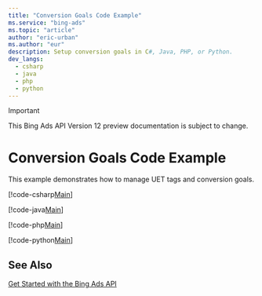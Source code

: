 ```yaml
---
title: "Conversion Goals Code Example"
ms.service: "bing-ads"
ms.topic: "article"
author: "eric-urban"
ms.author: "eur"
description: Setup conversion goals in C#, Java, PHP, or Python.
dev_langs:
  - csharp
  - java
  - php
  - python
---
```

> [!IMPORTANT]
> This Bing Ads API Version 12 preview documentation is subject to change.
# Conversion Goals Code Example
This example demonstrates how to manage UET tags and conversion goals.

[!code-csharp[Main](../../../BingAds-dotNet-SDK/examples/BingAdsExamples/BingAdsExamplesLibrary/v11/ConversionGoals.cs)]

[!code-java[Main](../../../BingAds-Java-SDK/examples/BingAdsDesktopApp/src/main/java/com/microsoft/bingads/examples/v11/ConversionGoals.java)]

[!code-php[Main](../../../BingAds-PHP-SDK/samples/V11/ConversionGoals.php)]

[!code-python[Main](../../../BingAds-Python-SDK/examples/BingAdsPythonConsoleExamples/BingAdsPythonConsoleExamples/v11/conversion_goals.py)]

## See Also
[Get Started with the Bing Ads API](../guides/get-started.md)  
